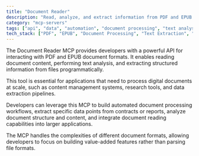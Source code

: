 ```yaml
---
title: "Document Reader"
description: "Read, analyze, and extract information from PDF and EPUB documents through a programmatic interface."
category: "mcp-servers"
tags: ["api", "data", "automation", "document processing", "text analysis", "content extraction"]
tech_stack: ["PDF", "EPUB", "Document Processing", "Text Extraction", "Content Analysis", "Automation Tools"]
---
```


The Document Reader MCP provides developers with a powerful API for interacting with PDF and EPUB document formats. It enables reading document content, performing text analysis, and extracting structured information from files programmatically. 

This tool is essential for applications that need to process digital documents at scale, such as content management systems, research tools, and data extraction pipelines.

Developers can leverage this MCP to build automated document processing workflows, extract specific data points from contracts or reports, analyze document structure and content, and integrate document reading capabilities into larger applications. 

The MCP handles the complexities of different document formats, allowing developers to focus on building value-added features rather than parsing file formats.